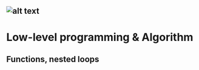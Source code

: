 ![alt text](http://www.alloweb.org/wp-content/uploads/2017/11/logo_CODESCHOOL_school_startup_levee_fonds_alloweb-1.jpg)
---
# Low-level programming & Algorithm  
## Functions, nested loops